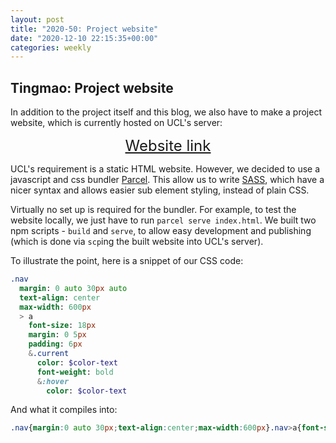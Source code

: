 ```yaml
---
layout: post
title: "2020-50: Project website"
date: "2020-12-10 22:15:35+00:00"
categories: weekly
---
```


## Tingmao: Project website

In addition to the project itself and this blog, we also have to make a project website, which is currently hosted on UCL's server:

<div style="text-align: center; font-size: 24px; margin: 10px 0;">
<a href="https://students.cs.ucl.ac.uk/2020/group24/index.html">Website link</a>
</div>

UCL's requirement is a static HTML website. However, we decided to use a javascript and css bundler [Parcel](https://github.com/parcel-bundler/parcel). This allow us to write [SASS](https://sass-lang.com/), which have a nicer syntax and allows easier sub element styling, instead of plain CSS.

Virtually no set up is required for the bundler. For example, to test the website locally, we just have to run `parcel serve index.html`. We built two npm scripts - `build` and `serve`, to allow easy development and publishing (which is done via `scp`ing the built website into UCL's server).

To illustrate the point, here is a snippet of our CSS code:

```sass
.nav
  margin: 0 auto 30px auto
  text-align: center
  max-width: 600px
  > a
    font-size: 18px
    margin: 0 5px
    padding: 6px
    &.current
      color: $color-text
      font-weight: bold
      &:hover
        color: $color-text

```

And what it compiles into:

```css
.nav{margin:0 auto 30px;text-align:center;max-width:600px}.nav>a{font-size:18px;margin:0 5px;padding:6px}.nav>a.current{color:#444;font-weight:700}.nav>a.current:hover{color:#444}
```
